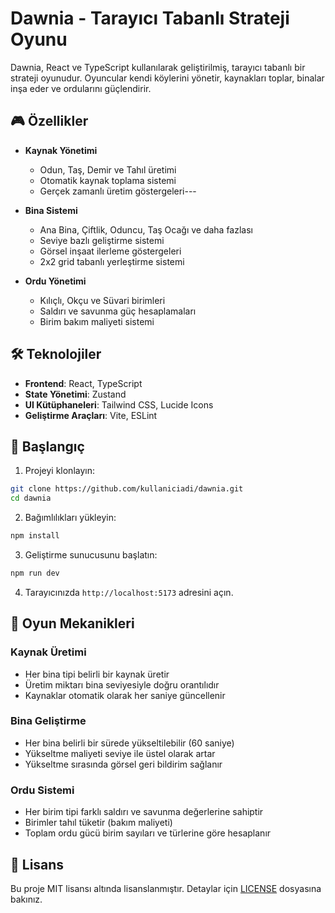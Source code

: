 # Dawnia - Tarayıcı Tabanlı Strateji Oyunu

Dawnia, React ve TypeScript kullanılarak geliştirilmiş, tarayıcı tabanlı bir strateji oyunudur. Oyuncular kendi köylerini yönetir, kaynakları toplar, binalar inşa eder ve ordularını güçlendirir.

## 🎮 Özellikler

- **Kaynak Yönetimi**
  - Odun, Taş, Demir ve Tahıl üretimi
  - Otomatik kaynak toplama sistemi
  - Gerçek zamanlı üretim göstergeleri---

- **Bina Sistemi**
  - Ana Bina, Çiftlik, Oduncu, Taş Ocağı ve daha fazlası
  - Seviye bazlı geliştirme sistemi
  - Görsel inşaat ilerleme göstergeleri
  - 2x2 grid tabanlı yerleştirme sistemi

- **Ordu Yönetimi**
  - Kılıçlı, Okçu ve Süvari birimleri
  - Saldırı ve savunma güç hesaplamaları
  - Birim bakım maliyeti sistemi

## 🛠️ Teknolojiler

- **Frontend**: React, TypeScript
- **State Yönetimi**: Zustand
- **UI Kütüphaneleri**: Tailwind CSS, Lucide Icons
- **Geliştirme Araçları**: Vite, ESLint

## 🚀 Başlangıç

1. Projeyi klonlayın:
```bash
git clone https://github.com/kullaniciadi/dawnia.git
cd dawnia
```

2. Bağımlılıkları yükleyin:
```bash
npm install
```

3. Geliştirme sunucusunu başlatın:
```bash
npm run dev
```

4. Tarayıcınızda `http://localhost:5173` adresini açın.

## 🎯 Oyun Mekanikleri

### Kaynak Üretimi
- Her bina tipi belirli bir kaynak üretir
- Üretim miktarı bina seviyesiyle doğru orantılıdır
- Kaynaklar otomatik olarak her saniye güncellenir

### Bina Geliştirme
- Her bina belirli bir sürede yükseltilebilir (60 saniye)
- Yükseltme maliyeti seviye ile üstel olarak artar
- Yükseltme sırasında görsel geri bildirim sağlanır

### Ordu Sistemi
- Her birim tipi farklı saldırı ve savunma değerlerine sahiptir
- Birimler tahıl tüketir (bakım maliyeti)
- Toplam ordu gücü birim sayıları ve türlerine göre hesaplanır

## 📝 Lisans

Bu proje MIT lisansı altında lisanslanmıştır. Detaylar için [LICENSE](LICENSE) dosyasına bakınız. 